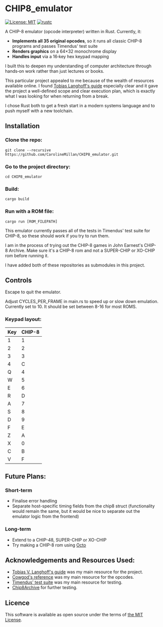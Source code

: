 # CHIP8_emulator

[![License: MIT](https://img.shields.io/badge/License-MIT-green.svg)](LICENSE)
[![rustc](https://img.shields.io/badge/rustc-1.70%2B-brightgreen.svg)](https://www.rust-lang.org/tools/install)

A CHIP-8 emulator (opcode interpreter) written in Rust. Currently, it: 
- **Implements all 35 original opcodes**, so it runs all classic CHIP-8 programs and passes Timendus' test suite
- **Renders graphics** on a 64×32 monochrome display
- **Handles input** via a 16‑key hex keypad mapping

I built this to deepen my understanding of computer architecture through hands‑on work rather than just lectures or books. 

This particular project appealed to me because of the wealth of resources available online. I found [Tobias Langhoff's guide](https://tobiasvl.github.io/blog/write-a-chip-8-emulator/) especially clear and it gave the project a well-defined scope and clear execution plan, which is exactly what I was looking for when returning from a break. 

I chose Rust both to get a fresh start in a modern systems language and to push myself with a new toolchain.

## Installation

### Clone the repo:
``` git clone --recursive https://github.com/CarolineMillan/CHIP8_emulator.git ```

### Go to the project directory:
``` cd CHIP8_emulator ```

### Build:
``` cargo build ```

### Run with a ROM file:
``` cargo run [ROM_FILEPATH] ```

This emulator currently passes all of the tests in Timendus' test suite for CHIP-8, so these should work if you try to run them. 

I am in the process of trying out the CHIP-8 games in John Earnest's CHIP-8 Archive. Make sure it's a CHIP-8 rom and not a SUPER-CHIP or XO-CHIP rom before running it.

I have added both of these repositories as submodules in this project.

## Controls 

Escape to quit the emulator.

Adjust CYCLES_PER_FRAME in main.rs to speed up or slow down emulation. Currently set to 10. It should be set between 8-16 for most ROMS.

### Keypad layout:

|Key | CHIP-8|
|----|-------|
|1|1|
|2|2|
|3|3|
|4|C|
|Q|4|
|W|5|
|E|6|
|R|D|
|A|7|
|S|8|
|D|9|
|F|E|
|Z|A|
|X|0|
|C|B|
|V|F|

## Future Plans:

### Short-term

- Finalise error handling
- Separate host-specific timing fields from the chip8 struct (functionality would remain the same, but it would be nice to separate out the emulator logic from the frontend)

### Long-term

- Extend to a CHIP-48, SUPER-CHIP or XO-CHIP
- Try making a CHIP-8 rom using [Octo](https://johnearnest.github.io/Octo/index.html?key=VSNszvkc)

## Acknowledgements and Resources Used:

- [Tobias V. Langhoff's guide](https://tobiasvl.github.io/blog/write-a-chip-8-emulator/) was my main resource for the project.
- [Cowgod's reference](http://devernay.free.fr/hacks/chip8/C8TECH10.HTM) was my main resource for the opcodes.
- [Timendus' test suite](https://github.com/Timendus/chip8-test-suite) was my main resource for testing.
- [Chip8Archive](https://github.com/JohnEarnest/chip8Archive) for further testing.

## Licence

This software is available as open source under the terms of [the MIT License](https://opensource.org/license/MIT).
